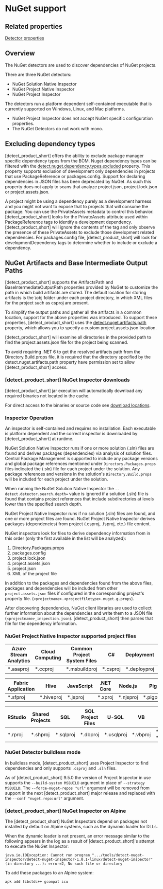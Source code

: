 # NuGet support

## Related properties

[Detector properties](../properties/detectors/nuget.md)

## Overview

The NuGet detectors are used to discover dependencies of NuGet projects.

There are three NuGet detectors: 
 * NuGet Solution Native Inspector
 * NuGet Project Native Inspector
 * NuGet Project Inspector

The detectors run a platform dependent self-contained executable that is currently supported on Windows, Linux, and Mac platforms.

<note type="note">

* NuGet Project Inspector does not accept NuGet specific configuration properties.
* The NuGet Detectors do not work with mono.
</note>

## Excluding dependency types
[detect_product_short] offers the ability to exclude package manager specific dependency types from the BOM.
Nuget dependency types can be filtered with the [detect.nuget.dependency.types.excluded](../properties/detectors/nuget.md#nuget-dependency-types-excluded) property.
This property supports exclusion of development only dependencies in projects that use PackageReference or packages.config.
<note type="note">Support for declaring dependencies in JSON files has been deprecated by NuGet. As such this property does not apply to scans that analyze project.json, project.lock.json or project.assets.json.</note>

A project might be using a dependency purely as a development harness and you might not want to expose that to projects that will consume the package. You can use the PrivateAssets metadata to control this behavior. [detect_product_short] looks for the PrivateAssets attribute used within PackageReference tags to identify a development dependency. [detect_product_short] will ignore the contents of the tag and only observe the presence of these PrivateAssets to exclude those development related dependencies.
For packages.config file, [detect_product_short] will look for developmentDependency tags to determine whether to include or exclude a dependency.

## NuGet Artifacts and Base Intermediate Output Paths
[detect_product_short] supports the ArtifactsPath and BaseIntermediateOutputPath properties provided by NuGet to customize the path in which build artifacts are stored. The default location for storing artifacts is the \obj folder under each project directory, in which XML files for the project such as csproj are present.

To simplify the output paths and gather all the artifacts in a common location, support for the above properties was introduced. To support these properties, [detect_product_short] uses the [detect.nuget.artifacts.path](../properties/detectors/nuget.md#nuget-artifacts-path) property, which allows you to specify a custom project.assets.json location.

[detect_product_short] will examine all directories in the provided path to find the project.assets.json file for the project being scanned.

To avoid requiring .NET 6 to get the resolved artifacts path from the Directory.Build.props file, it is required that the directory specified by the detect.nuget.artifacts.path property have permission set to allow [detect_product_short] access.

### [detect_product_short] NuGet Inspector downloads

[detect_product_short] jar execution will automatically download any required binaries not located in the cache.

For direct access to the binaries or source code see [download locations](../downloadingandinstalling/downloadlocations.md).

### Inspector Operation

An inspector is self-contained and requires no installation. Each executable is platform dependent and the correct inspector is downloaded by [detect_product_short] at runtime.

NuGet Solution Native Inspector runs if one or more solution (.sln) files are found and derives packages (dependencies) via analysis of solution files. Central Package Management is supported to include any package versions and global package references mentioned under `Directory.Packages.props` files indicated the (.sln) file for each project under the solution. Any package references and versions in the solution's `Directory.Build.props` will be included for each project under the solution.

<note type="tip">When running the NuGet Solution Native Inspector the `--detect.detector.search.depth=` value is ignored if a solution (.sln) file is found that contains project references that include subdirectories at levels lower than the specified search depth.
</note>

NuGet Project Native Inspector runs if no solution (.sln) files are found, and one or more project files are found. NuGet Project Native Inspector derives packages (dependencies) from project (.csproj, .fsproj, etc.) file content.

NuGet inspectors look for files to derive dependency information from in this order (only the first available in the list will be analyzed):
1. Directory.Packages.props
2. packages.config
3. project.lock.json
4. project.assets.json
5. project.json
6. XML of the project file

In addition to the packages and dependencies found from the above files, packages and dependencies will be included from other `project.assets.json` files if configured in the corresponding project's property file. (`<projectname>.<projectfiletype>.nuget.g.props`).

After discovering dependencies, NuGet client libraries are used to collect further information about the dependencies and write them to a JSON file (`<projectname>_inspection.json`). [detect_product_short] then parses that file for the dependency information.

### NuGet Project Native Inspector supported project files

| Azure Stream Analytics | Cloud Computing | Common Project System Files | C# | Deployment | Docker Compose | F# |
|---|---|---|---|---|---|---|
| *.asaproj | *.ccproj | *.msbuildproj | *.csproj | *.deployproj | *.dcproj | *.fsproj |

| Fabric Application | Hive | JavaScript | .NET Core | Node.js | Pig | Python |
|---|---|---|---|---|---|---|
| *.sfproj | *.hiveproj | *.jsproj | *.xproj | *.njsproj | *.pigproj | *.pyproj |

| RStudio | Shared Projects | SQL | SQL Project Files | U-SQL | VB | VC++ |
|---|---|---|---|---|---|---|
| *.rproj | *.shproj | *.sqlproj | *.dbproj | *.usqlproj | *.vbproj | *.vcxproj *.vcproj |

### NuGet Detector buildless mode

In buildless mode, [detect_product_short] uses Project Inspector to find dependencies and only supports `.csproj` and `.sln` files.

As of [detect_product_short] 9.5.0 the version of Project Inspector in use supports the `--build-system MSBUILD` argument in place of `--strategy MSBUILD`.
The `--force-nuget-repos "url"` argument will be removed from support in the next [detect_product_short] major release and replaced with the `--conf "nuget.repo:url"` argument.

### [detect_product_short] NuGet Inspector on Alpine

The [detect_product_short] NuGet Inspectors depend on packages not installed by default on Alpine systems, such as the dynamic loader for DLLs.

When the dynamic loader is not present, an error message similar to the following appears in the log as a result of
[detect_product_short]'s attempt to execute the NuGet Inspector:
```
java.io.IOException: Cannot run program ".../tools/detect-nuget-inspector/detect-nuget-inspector-1.0.1-linux/detect-nuget-inspector" (in directory ...): error=2, No such file or directory
```

To add these packages to an Alpine system:
```
apk add libstdc++ gcompat icu
```
